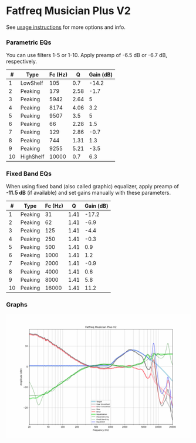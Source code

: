 # Fatfreq Musician Plus V2
See [usage instructions](https://github.com/jaakkopasanen/AutoEq#usage) for more options and info.

### Parametric EQs
You can use filters 1-5 or 1-10. Apply preamp of -6.5 dB or -6.7 dB, respectively.

|   # | Type      |   Fc (Hz) |    Q |   Gain (dB) |
|-----|-----------|-----------|------|-------------|
|   1 | LowShelf  |       105 | 0.7  |       -14.2 |
|   2 | Peaking   |       179 | 2.58 |        -1.7 |
|   3 | Peaking   |      5942 | 2.64 |         5   |
|   4 | Peaking   |      8174 | 4.06 |         3.2 |
|   5 | Peaking   |      9507 | 3.5  |         5   |
|   6 | Peaking   |        66 | 2.28 |         1.5 |
|   7 | Peaking   |       129 | 2.86 |        -0.7 |
|   8 | Peaking   |       744 | 1.31 |         1.3 |
|   9 | Peaking   |      9255 | 5.21 |        -3.5 |
|  10 | HighShelf |     10000 | 0.7  |         6.3 |

### Fixed Band EQs
When using fixed band (also called graphic) equalizer, apply preamp of **-11.5 dB** (if available) and set gains manually with these parameters.

|   # | Type    |   Fc (Hz) |    Q |   Gain (dB) |
|-----|---------|-----------|------|-------------|
|   1 | Peaking |        31 | 1.41 |       -17.2 |
|   2 | Peaking |        62 | 1.41 |        -6.9 |
|   3 | Peaking |       125 | 1.41 |        -4.4 |
|   4 | Peaking |       250 | 1.41 |        -0.3 |
|   5 | Peaking |       500 | 1.41 |         0.9 |
|   6 | Peaking |      1000 | 1.41 |         1.2 |
|   7 | Peaking |      2000 | 1.41 |        -0.9 |
|   8 | Peaking |      4000 | 1.41 |         0.6 |
|   9 | Peaking |      8000 | 1.41 |         5.8 |
|  10 | Peaking |     16000 | 1.41 |        11.2 |

### Graphs
![](./Fatfreq%20Musician%20Plus%20V2.png)
